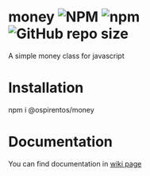 # money ![NPM](https://img.shields.io/npm/l/@ospirentos/money) ![npm](https://img.shields.io/npm/v/@ospirentos/money) ![GitHub repo size](https://img.shields.io/github/repo-size/ospirentos/money)
A simple money class for javascript

# Installation

npm i @ospirentos/money

# Documentation

You can find documentation in [wiki page](https://github.com/ospirentos/money/wiki)
